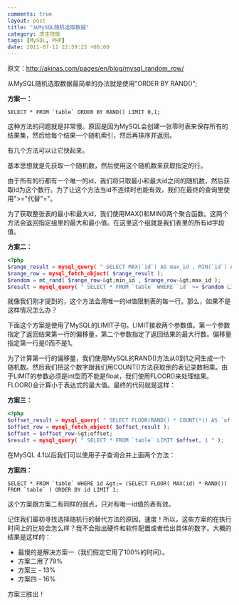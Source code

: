 ```yaml
--- 
comments: true
layout: post
title: "从MySQL随机选取数据"
category: 求生技能
tags: [MySQL, PHP]
date: 2011-07-11 22:59:23 +08:00
---
```

原文：<a href="http://akinas.com/pages/en/blog/mysql_random_row/" target="_blank">http://akinas.com/pages/en/blog/mysql_random_row/</a>

从MySQL随机选取数据最简单的办法就是使用"ORDER BY RAND()";

**方案一：**

``` mysql
SELECT * FROM `table` ORDER BY RAND() LIMIT 0,1;
```

这种方法的问题就是非常慢。原因是因为MySQL会创建一张零时表来保存所有的结果集，然后给每个结果一个随机索引，然后再排序并返回。

有几个方法可以让它快起来。

基本思想就是先获取一个随机数，然后使用这个随机数来获取指定的行。

由于所有的行都有一个唯一的id，我们将只取最小和最大id之间的随机数，然后获取id为这个数行。为了让这个方法当id不连续时也能有效，我们在最终的查询里使用">="代替"="。

为了获取整张表的最小和最大id，我们使用MAX()和MIN()两个聚合函数。这两个方法会返回指定组里的最大和最小值。在这里这个组就是我们表里的所有id字段值。

**方案二：**

``` php
<?php
$range_result = mysql_query( " SELECT MAX(`id`) AS max_id , MIN(`id`) AS min_id FROM `table` ");
$range_row = mysql_fetch_object( $range_result );
$random = mt_rand( $range_row-&gt;min_id , $range_row-&gt;max_id );
$result = mysql_query( " SELECT * FROM `table` WHERE `id` >= $random LIMIT 0,1 ");
```

就像我们刚才提到的，这个方法会用唯一的id值限制表的每一行。那么，如果不是这样情况怎么办？

下面这个方案是使用了MySQL的LIMIT子句。LIMIT接收两个参数值。第一个参数指定了返回结果第一行的偏移量，第二个参数指定了返回结果的最大行数。偏移量指定第一行是0而不是1。

为了计算第一行的偏移量，我们使用MySQL的RAND()方法从0到1之间生成一个随机数。然后我们把这个数字跟我们用COUNT()方法获取倒的表记录数相乘。由于LIMIT的参数必须是int型而不能是float，我们使用FLOOR()来处理结果。FLOOR()会计算小于表达式的最大值。最终的代码就是这样：

**方案三：**

``` php
<?php
$offset_result = mysql_query( " SELECT FLOOR(RAND() * COUNT(*)) AS `offset` FROM `table` ");
$offset_row = mysql_fetch_object( $offset_result );
$offset = $offset_row-&gt;offset;
$result = mysql_query( " SELECT * FROM `table` LIMIT $offset, 1 " );
```

在MySQL 4.1以后我们可以使用子子查询合并上面两个方法：

**方案四：**

``` mysql
SELECT * FROM `table` WHERE id &gt;= (SELECT FLOOR( MAX(id) * RAND()) FROM `table` ) ORDER BY id LIMIT 1;
```

这个方案跟方案二有同样的弱点，只对有唯一id值的表有效。

记住我们最初寻找选择随机行的替代方法的原因，速度！所以，这些方案的在执行时间上的比较会怎么样？我不会指出硬件和软件配置或者给出具体的数字。大概的结果是这样的：
<ul>
	<li>最慢的是解决方案一（我们假定它用了100%的时间）。</li>
	<li>方案二用了79%</li>
	<li>方案三 - 13%</li>
	<li>方案四 - 16%</li>
</ul>
方案三胜出！
